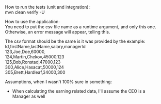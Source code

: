 How to run the tests (unit and integration):<br>
mvn clean verify -U

How to use the application:<br>
You need to put the csv file name as a runtime argument, and only this one. Otherwise, an error message will appear, telling this.

The csv format should be the same is it was provided by the example:
Id,firstName,lastName,salary,managerId<br>
123,Joe,Doe,60000,<br>
124,Martin,Chekov,45000,123<br>
125,Bob,Ronstad,47000,123<br>
300,Alice,Hasacat,50000,124<br>
305,Brett,Hardleaf,34000,300

Assumptions, when I wasn't 100% sure in something:
* When calculating the earning related data, I'll assume the CEO is a Manager as well

